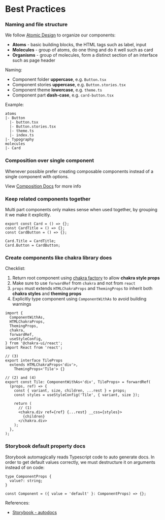 # Best Practices

### Naming and file structure

We follow [Atomic Design](https://bradfrost.com/blog/post/atomic-web-design/) to organize our components:

- **Atoms** - basic building blocks, the HTML tags such as label, input
- **Molecules** - group of atoms, do one thing and do it well such as card
- **Organisms** - group of molecules, form a distinct section of an interface such as page header

Naming:

- Component folder **uppercase**, e.g. `Button.tsx`
- Component stories **uppercase**, e.g. `Button.stories.tsx`
- Component theme **lowercase**, e.g. `theme.ts`
- Component part **dash-case**, e.g. `card-button.tsx`

Example:

```
atoms
|- Button
  |- button.tsx
  |- Button.stories.tsx
  |- theme.ts
  |- index.ts
|- Typography
molecules
|- Card
```

### Composition over single component

Whenever possible prefer creating composable components instead of a single component with options.

View [Composition Docs](./decisions/composition.md) for more info

### Keep related components together

Multi part components only makes sense when used together, by grouping it we make it explicitly.

```tsx
export const Card = () => {};
const CardTitle = () => {};
const CardButton = () => {};

Card.Title = CardTitle;
Card.Button = CardButton;
```

### Create components like chakra library does

Checklist:

1. Return root component using [chakra factory](https://chakra-ui.com/docs/styled-system/chakra-factory) to allow **chakra style props**
2. Make sure to use `forwardRef` from `chakra` and not from `react`
3. `props` must extends `HTMLChakraProps` and `ThemingProps` to inherit both **chakra styles** and **theming props**
4. Explicitly type component using `ComponentWithAs` to avoid building warnings

```tsx
import {
  ComponentWithAs,
  HTMLChakraProps,
  ThemingProps,
  chakra,
  forwardRef,
  useStyleConfig,
} from '@chakra-ui/react';
import React from 'react';

// (3)
export interface TileProps
  extends HTMLChakraProps<'div'>,
    ThemingProps<'Tile'> {}

// (2) and (4)
export const Tile: ComponentWithAs<'div', TileProps> = forwardRef(
  (props, ref) => {
    const { variant, size, children, ...rest } = props;
    const styles = useStyleConfig('Tile', { variant, size });

    return (
      // (1)
      <chakra.div ref={ref} {...rest} __css={styles}>
        {children}
      </chakra.div>
    );
  },
);
```

### Storybook default property docs

Storybook automagically reads Typescript code to auto generate docs.
In order to get default values correctly, we must destructure it on arguments instead of on code:

```tsx
type ComponentProps {
  value?: string;
}

const Component = ({ value = 'default' }: ComponentProps) => {};
```

References:

- [Storybook - autodocs](https://storybook.js.org/docs/react/writing-docs/autodocs)
